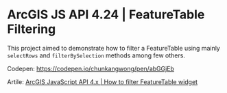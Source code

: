 # ArcGIS JS API 4.24 | FeatureTable Filtering

This project aimed to demonstrate how to filter a FeatureTable using mainly `selectRows` and `filterBySelection` methods among few others.

Codepen: https://codepen.io/chunkangwong/pen/abGGjEb

Artile: [ArcGIS JavaScript API 4.x | How to filter FeatureTable widget](https://medium.com/@chunkang.wong94/arcgis-javascript-api-4-x-how-to-filter-featuretable-widget-9b4ffe8e0221)
